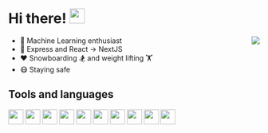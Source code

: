 # Hi there! <img width="30px" src="https://media.giphy.com/media/hvRJCLFzcasrR4ia7z/giphy.gif">

<img align="right" src="https://github-readme-stats.vercel.app/api?username=ManiacMaxo&count_private=true&show_icons=true&hide_title=true&hide=stars" />

-   👀 Machine Learning enthusiast
-   🔨 Express and React -> NextJS
-   ❤️ Snowboarding 🏂 and weight lifting 🏋️
-   😷 Staying safe

## Tools and languages

<p>
<a href="https://www.typescriptlang.org/" target="_blank"><img width="30px" src="https://storage.gorchilov.net/images/gh/typescript.svg" /></a>
<a href="https://nodejs.org/" target="_blank"><img width="30px" src="https://storage.gorchilov.net/images/gh/nodejs.svg" /></a>
<a href="https://www.python.org/" target="_blank"><img width="30px" src="https://storage.gorchilov.net/images/gh/python.svg" /></a>
<a href="https://www.nginx.com/" target="_blank"><img width="30px" src="https://storage.gorchilov.net/images/gh/nginx.svg" /></a>
<a href="https://www.docker.com/" target="_blank"><img width="30px" src="https://storage.gorchilov.net/images/gh/docker.svg" /></a>
<a href="https://www.postgresql.org/" target="_blank"><img width="30px" src="https://storage.gorchilov.net/images/gh/postgres.svg" /></a>
<a href="https://reactjs.org/" target="_blank"><img width="30px" src="https://storage.gorchilov.net/images/gh/react.svg" /></a>
<a href="https://nextjs.org/" target="_blank"><img width="30px" src="https://storage.gorchilov.net/images/gh/nextjs.svg" /></a>
<a href="https://sass-lang.com/" target="_blank"><img width="30px" src="https://storage.gorchilov.net/images/gh/sass.svg" /></a>
<a href="https://www.tensorflow.org/" target="_blank"><img width="30px" src="https://storage.gorchilov.net/images/gh/tensorflow.svg" /></a>
</p>
